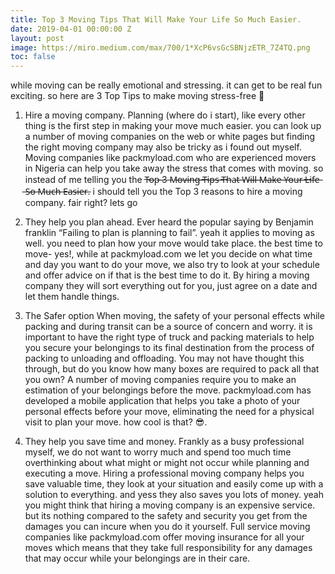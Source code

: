 ```yaml
---
title: Top 3 Moving Tips That Will Make Your Life So Much Easier.
date: 2019-04-01 00:00:00 Z
layout: post
image: https://miro.medium.com/max/700/1*XcP6vsGcSBNjzETR_7Z4TQ.png
toc: false
---
```


while moving can be really emotional and stressing. it can get to be real fun exciting. so here are 3 Top Tips to make moving stress-free 🙂

1. Hire a moving company.
Planning (where do i start), like every other thing is the first step in making your move much easier. you can look up a number of moving companies on the web or white pages but finding the right moving company may also be tricky as i found out myself. 
Moving companies like packmyload.com who are experienced movers in Nigeria can help you take away the stress that comes with moving. so instead of me telling you the T̶o̶p̶ ̶3 ̶M̶o̶v̶i̶n̶g̶ ̶T̶i̶p̶s̶ ̶T̶h̶a̶t̶ ̶W̶i̶l̶l̶ ̶M̶a̶k̶e̶ ̶Y̶o̶u̶r̶ ̶L̶i̶f̶e̶ ̶S̶o̶ ̶M̶u̶c̶h̶ ̶E̶a̶s̶i̶e̶r̶. i should tell you the Top 3 reasons to hire a moving company. fair right? lets go

1. They help you plan ahead.
Ever heard the popular saying by Benjamin franklin “Failing to plan is planning to fail”. yeah it applies to moving as well. you need to plan how your move would take place. the best time to move- yes!, while at packmyload.com we let you decide on what time and day you want to do your move, we also try to look at your schedule and offer advice on if that is the best time to do it. 
By hiring a moving company they will sort everything out for you, just agree on a date and let them handle things.

2. The Safer option
When moving, the safety of your personal effects while packing and during transit can be a source of concern and worry. it is important to have the right type of truck and packing materials to help you secure your belongings to its final destination from the process of packing to unloading and offloading.
You may not have thought this through, but do you know how many boxes are required to pack all that you own? A number of moving companies require you to make an estimation of your belongings before the move. 
packmyload.com has developed a mobile application that helps you take a photo of your personal effects before your move, eliminating the need for a physical visit to plan your move. how cool is that? 😎.

3. They help you save time and money.
Frankly as a busy professional myself, we do not want to worry much and spend too much time overthinking about what might or might not occur while planning and executing a move. Hiring a professional moving company helps you save valuable time, they look at your situation and easily come up with a solution to everything. and yess they also saves you lots of money. yeah you might think that hiring a moving company is an expensive service. but its nothing compared to the safety and security you get from the damages you can incure when you do it yourself. 
Full service moving companies like packmyload.com offer moving insurance for all your moves which means that they take full responsibility for any damages that may occur while your belongings are in their care.
